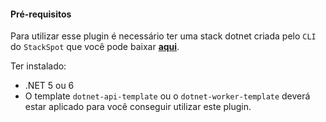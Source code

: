 #### **Pré-requisitos**
Para utilizar esse plugin é necessário ter uma stack dotnet criada pelo `CLI` do `StackSpot` que você pode baixar [**aqui**](https://stackspot.com/).

Ter instalado:
- .NET 5 ou 6 
- O template `dotnet-api-template` ou o `dotnet-worker-template` deverá estar aplicado para você conseguir utilizar este plugin.